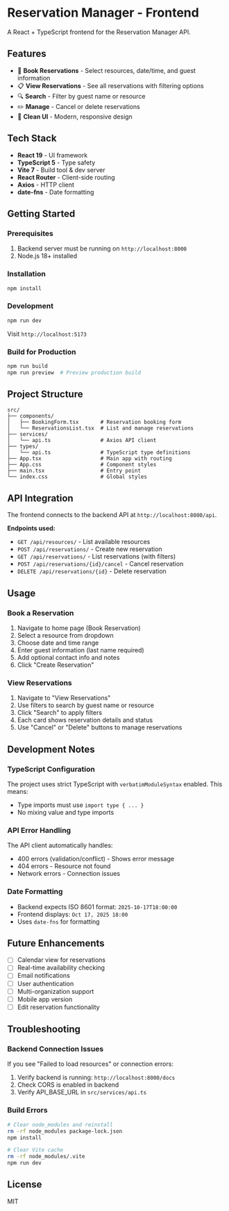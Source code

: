 # Reservation Manager - Frontend

A React + TypeScript frontend for the Reservation Manager API.

## Features

- 📅 **Book Reservations** - Select resources, date/time, and guest information
- 📋 **View Reservations** - See all reservations with filtering options
- 🔍 **Search** - Filter by guest name or resource
- ✏️ **Manage** - Cancel or delete reservations
- 🎨 **Clean UI** - Modern, responsive design

## Tech Stack

- **React 19** - UI framework
- **TypeScript 5** - Type safety
- **Vite 7** - Build tool & dev server
- **React Router** - Client-side routing
- **Axios** - HTTP client
- **date-fns** - Date formatting

## Getting Started

### Prerequisites

1. Backend server must be running on `http://localhost:8000`
2. Node.js 18+ installed

### Installation

```bash
npm install
```

### Development

```bash
npm run dev
```

Visit `http://localhost:5173`

### Build for Production

```bash
npm run build
npm run preview  # Preview production build
```

## Project Structure

```
src/
├── components/
│   ├── BookingForm.tsx       # Reservation booking form
│   └── ReservationsList.tsx  # List and manage reservations
├── services/
│   └── api.ts                # Axios API client
├── types/
│   └── api.ts                # TypeScript type definitions
├── App.tsx                   # Main app with routing
├── App.css                   # Component styles
├── main.tsx                  # Entry point
└── index.css                 # Global styles
```

## API Integration

The frontend connects to the backend API at `http://localhost:8000/api`.

**Endpoints used:**
- `GET /api/resources/` - List available resources
- `POST /api/reservations/` - Create new reservation
- `GET /api/reservations/` - List reservations (with filters)
- `POST /api/reservations/{id}/cancel` - Cancel reservation
- `DELETE /api/reservations/{id}` - Delete reservation

## Usage

### Book a Reservation

1. Navigate to home page (Book Reservation)
2. Select a resource from dropdown
3. Choose date and time range
4. Enter guest information (last name required)
5. Add optional contact info and notes
6. Click "Create Reservation"

### View Reservations

1. Navigate to "View Reservations"
2. Use filters to search by guest name or resource
3. Click "Search" to apply filters
4. Each card shows reservation details and status
5. Use "Cancel" or "Delete" buttons to manage reservations

## Development Notes

### TypeScript Configuration

The project uses strict TypeScript with `verbatimModuleSyntax` enabled. This means:
- Type imports must use `import type { ... }`
- No mixing value and type imports

### API Error Handling

The API client automatically handles:
- 400 errors (validation/conflict) - Shows error message
- 404 errors - Resource not found
- Network errors - Connection issues

### Date Formatting

- Backend expects ISO 8601 format: `2025-10-17T18:00:00`
- Frontend displays: `Oct 17, 2025 18:00`
- Uses `date-fns` for formatting

## Future Enhancements

- [ ] Calendar view for reservations
- [ ] Real-time availability checking
- [ ] Email notifications
- [ ] User authentication
- [ ] Multi-organization support
- [ ] Mobile app version
- [ ] Edit reservation functionality

## Troubleshooting

### Backend Connection Issues

If you see "Failed to load resources" or connection errors:
1. Verify backend is running: `http://localhost:8000/docs`
2. Check CORS is enabled in backend
3. Verify API_BASE_URL in `src/services/api.ts`

### Build Errors

```bash
# Clear node_modules and reinstall
rm -rf node_modules package-lock.json
npm install

# Clear Vite cache
rm -rf node_modules/.vite
npm run dev
```

## License

MIT
